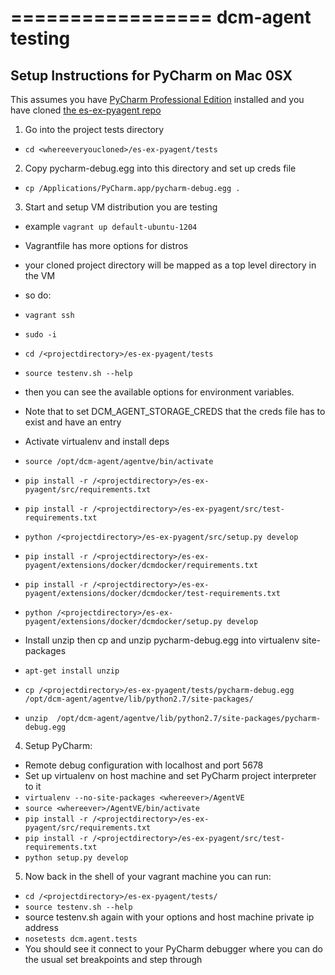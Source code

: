 =================
dcm-agent testing
=================

## Setup Instructions for PyCharm on Mac 0SX

This assumes you have [PyCharm Professional Edition](http://www.jetbrains.com/pycharm/buy/) installed
and you have cloned [the es-ex-pyagent repo](https://www.github.com/enStratus/es-ex-pyagent)

1. Go into the project tests directory
  * ``` cd <whereeveryoucloned>/es-ex-pyagent/tests ```

2. Copy pycharm-debug.egg into this directory and set up creds file
  * ``` cp /Applications/PyCharm.app/pycharm-debug.egg .  ```

3. Start and setup VM distribution you are testing
  * example ``` vagrant up default-ubuntu-1204 ``` 
  * Vagrantfile has more options for distros
  * your cloned project directory will be mapped as a top level directory in the VM
  * so do:
  *  ``` vagrant ssh ```
  *  ``` sudo -i ```
  *  ``` cd /<projectdirectory>/es-ex-pyagent/tests ```
  *  ``` source testenv.sh --help ``` 
     
  *   then you can see the available options for environment variables.

  * Note that to set DCM_AGENT_STORAGE_CREDS that the creds file has to exist 
    and have an entry

  * Activate virtualenv and install deps
  *  ``` source /opt/dcm-agent/agentve/bin/activate ```
  *  ``` pip install -r /<projectdirectory>/es-ex-pyagent/src/requirements.txt ```
  *  ``` pip install -r /<projectdirectory>/es-ex-pyagent/src/test-requirements.txt ```
  *  ``` python /<projectdirectory>/es-ex-pyagent/src/setup.py develop  ```
  *  ``` pip install -r /<projectdirectory>/es-ex-pyagent/extensions/docker/dcmdocker/requirements.txt ```
  *  ``` pip install -r /<projectdirectory>/es-ex-pyagent/extensions/docker/dcmdocker/test-requirements.txt ```
  *  ``` python /<projectdirectory>/es-ex-pyagent/extensions/docker/dcmdocker/setup.py develop  ```

  * Install unzip then cp and unzip pycharm-debug.egg into virtualenv site-packages
  *  ``` apt-get install unzip ```
  *  ``` cp /<projectdirectory>/es-ex-pyagent/tests/pycharm-debug.egg /opt/dcm-agent/agentve/lib/python2.7/site-packages/ ```
  *  ``` unzip  /opt/dcm-agent/agentve/lib/python2.7/site-packages/pycharm-debug.egg ```

4. Setup PyCharm:
  * Remote debug configuration with localhost and port 5678
  * Set up virtualenv on host machine and set PyCharm project interpreter to it
  * ``` virtualenv --no-site-packages <whereever>/AgentVE ```
  * ``` source <whereever>/AgentVE/bin/activate ```
  *  ``` pip install -r /<projectdirectory>/es-ex-pyagent/src/requirements.txt ```
  *  ``` pip install -r /<projectdirectory>/es-ex-pyagent/src/test-requirements.txt ```
  *  ``` python setup.py develop  ```

5. Now back in the shell of your vagrant machine you can run:
  * ``` cd /<projectdirectory>/es-ex-pyagent/tests/ ```
  * ``` source testenv.sh --help ```
  * source testenv.sh again with your options and host machine private ip address
  * ``` nosetests dcm.agent.tests ```
  * You should see it connect to your PyCharm debugger where you can do the usual set breakpoints and step through
  
